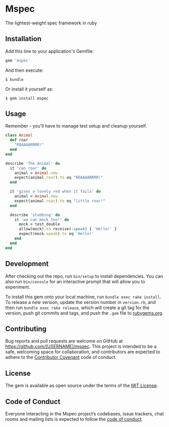 # Mspec

The lightest-weight spec framework in ruby

## Installation

Add this line to your application's Gemfile:

```ruby
gem 'mspec'
```

And then execute:

    $ bundle

Or install it yourself as:

    $ gem install mspec

## Usage

Remember - you'll have to manage test setup and cleanup yourself.

```ruby
class Animal
  def roar
    "ROAAAARRRR!"
  end
end

describe 'The Animal' do
  it 'can roar' do
    animal = Animal.new
    expect(animal.roar).to eq "ROAAAARRRR!"
  end

  it 'gives a lovely red when it fails' do
    animal = Animal.new
    expect(animal.roar).to eq "little roar!"
  end

  describe 'stubbing' do
    it 'we can mock too!' do
      mock = test_double
      allow(mock).to receive(:speak) { 'Hello!' }
      expect(mock.speak).to eq 'Hello!'
    end
  end
end
```

## Development

After checking out the repo, run `bin/setup` to install dependencies. You can also run `bin/console` for an interactive prompt that will allow you to experiment.

To install this gem onto your local machine, run `bundle exec rake install`. To release a new version, update the version number in `version.rb`, and then run `bundle exec rake release`, which will create a git tag for the version, push git commits and tags, and push the `.gem` file to [rubygems.org](https://rubygems.org).

## Contributing

Bug reports and pull requests are welcome on GitHub at https://github.com/[USERNAME]/mspec. This project is intended to be a safe, welcoming space for collaboration, and contributors are expected to adhere to the [Contributor Covenant](http://contributor-covenant.org) code of conduct.

## License

The gem is available as open source under the terms of the [MIT License](https://opensource.org/licenses/MIT).

## Code of Conduct

Everyone interacting in the Mspec project’s codebases, issue trackers, chat rooms and mailing lists is expected to follow the [code of conduct](https://github.com/[USERNAME]/mspec/blob/master/CODE_OF_CONDUCT.md).
